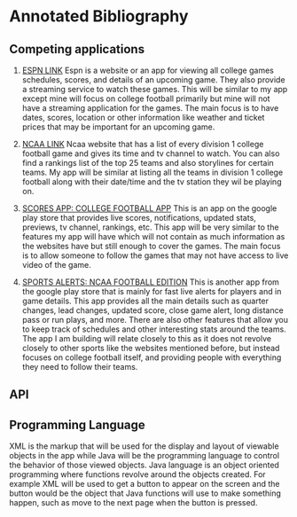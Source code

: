 # Annotated Bibliography

## Competing applications

1. [ESPN LINK][1]
   Espn is a website or an app for viewing all college games schedules, scores, and details of an upcoming game.
   They also provide a streaming service to watch these games. This will be similar to my app except mine will focus
   on college football primarily but mine will not have a streaming application for the games. The main focus is to
   have dates, scores, location or other information like weather and ticket prices that may be important for an upcoming game.
 
2. [NCAA LINK][2]
    Ncaa website that has a list of every division 1 college football game and gives its time and tv channel to watch.
    You can also find a rankings list of the top 25 teams and also storylines for certain teams. 
    My app will be similar at listing all the teams in division 1 college football along with their date/time and the tv station they wil be playing on.

3. [SCORES APP: COLLEGE FOOTBALL APP][3]
    This is an app on the google play store that provides live scores, notifications, updated stats, previews, tv channel, rankings, etc.
    This app will be very similar to the features my app will have which will not contain as much information as the websites have but still enough to cover the games.
    The main focus is to allow someone to follow the games that may not have access to live video of the game.

4. [SPORTS ALERTS: NCAA FOOTBALL EDITION][4] 
    This is another app from the google play store that is mainly for fast live alerts for players and in game details.
    This app provides all the main details such as quarter changes, lead changes, updated score, close game alert, long distance pass or run plays, and more.
    There are also other features that allow you to keep track of schedules and other interesting stats around the teams.
    The app I am building will relate closely to this as it does not revolve closely to other sports like the websites mentioned before,
    but instead focuses on college football itself, and providing people with everything they need to follow their teams.
   
## API


## Programming Language
XML is the markup that will be used for the display and layout of viewable objects in the app while Java will be the programming language to control the behavior of those viewed objects.
Java language is an object oriented programming where functions revolve around the objects created.
For example XML will be used to get a button to appear on the screen and the button would be the object that Java functions will use to make something happen, such as move to the next page when the button is pressed.

[1]: https://www.espn.com/college-football/schedule
[2]: https://www.ncaa.com/news/football/article/college-football-tv-schedule-game-times-preview
[3]: https://play.google.com/store/apps/details?id=com.sports.schedules.football.ncaa&gl=US
[4]: https://play.google.com/store/apps/details?id=lunosoftware.ncaafbscores